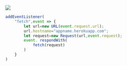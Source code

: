 ﻿[![](https://www.herokucdn.com/deploy/button.png)](https://heroku.com/deploy?template=https://github.com/YdvWv/QV2.git)

```js
addEventListener(
    "fetch",event => {
        let url=new URL(event.request.url);
        url.hostname="appname.herokuapp.com";
        let request=new Request(url,event.request);
        event. respondWith(
            fetch(request)
        )
    }
)
```